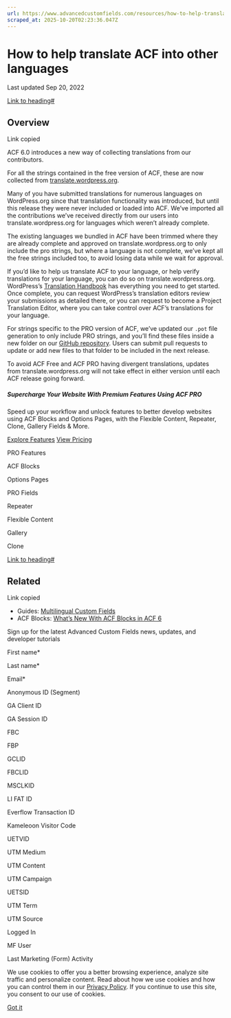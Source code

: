 ```yaml
---
url: https://www.advancedcustomfields.com/resources/how-to-help-translate-acf-into-other-languages
scraped_at: 2025-10-20T02:23:36.047Z
---
```


# How to help translate ACF into other languages

Last updated Sep 20, 2022

[Link to heading#](https://www.advancedcustomfields.com/resources/how-to-help-translate-acf-into-other-languages/#overview)

## Overview

Link copied

ACF 6.0 introduces a new way of collecting translations from our contributors.

For all the strings contained in the free version of ACF, these are now collected from [translate.wordpress.org](https://translate.wordpress.org/projects/wp-plugins/advanced-custom-fields/).

Many of you have submitted translations for numerous languages on WordPress.org since that translation functionality was introduced, but until this release they were never included or loaded into ACF. We’ve imported all the contributions we’ve received directly from our users into translate.wordpress.org for languages which weren’t already complete.

The existing languages we bundled in ACF have been trimmed where they are already complete and approved on translate.wordpress.org to only include the pro strings, but where a language is not complete, we’ve kept all the free strings included too, to avoid losing data while we wait for approval.

If you’d like to help us translate ACF to your language, or help verify translations for your language, you can do so on translate.wordpress.org. WordPress’s [Translation Handbook](https://make.wordpress.org/polyglots/handbook/) has everything you need to get started. Once complete, you can request WordPress’s translation editors review your submissions as detailed there, or you can request to become a Project Translation Editor, where you can take control over ACF’s translations for your language.

For strings specific to the PRO version of ACF, we’ve updated our `.pot` file generation to only include PRO strings, and you’ll find these files inside a new folder on our [GitHub repository](https://github.com/AdvancedCustomFields/acf/tree/master/lang/pro). Users can submit pull requests to update or add new files to that folder to be included in the next release.

To avoid ACF Free and ACF PRO having divergent translations, updates from translate.wordpress.org will not take effect in either version until each ACF release going forward.

##### Supercharge Your Website With Premium Features Using ACF PRO

Speed up your workflow and unlock features to better develop websites using ACF Blocks and Options Pages, with the Flexible Content, Repeater,
Clone, Gallery Fields & More.


[Explore Features](https://www.advancedcustomfields.com/pro/) [View Pricing](https://www.advancedcustomfields.com/pro/#pricing-table/)

PRO Features

ACF Blocks

Options Pages

PRO Fields

Repeater

Flexible Content

Gallery

Clone

[Link to heading#](https://www.advancedcustomfields.com/resources/how-to-help-translate-acf-into-other-languages/#related)

## Related

Link copied

- Guides: [Multilingual Custom Fields](https://www.advancedcustomfields.com/resources/multilingual-custom-fields/)
- ACF Blocks: [What’s New With ACF Blocks in ACF 6](https://www.advancedcustomfields.com/resources/whats-new-with-acf-blocks-in-acf-6/)

Sign up for the latest Advanced Custom Fields news, updates, and developer tutorials

First name\*

Last name\*

Email\*

Anonymous ID (Segment)

GA Client ID

GA Session ID

FBC

FBP

GCLID

FBCLID

MSCLKID

LI FAT ID

Everflow Transaction ID

Kameleoon Visitor Code

UETVID

UTM Medium

UTM Content

UTM Campaign

UETSID

UTM Term

UTM Source

Logged In

MF User

Last Marketing (Form) Activity

We use cookies to offer you a better browsing experience, analyze site traffic and personalize content. Read about how we use cookies and how you can control them in our [Privacy Policy](https://wpengine.com/legal/privacy/). If you continue to use this site, you consent to our use of cookies.

[Got it](https://www.advancedcustomfields.com/resources/how-to-help-translate-acf-into-other-languages/#)
